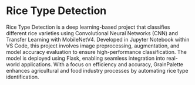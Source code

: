 # Rice Type Detection
Rice Type Detection is a deep learning-based project that classifies different rice varieties using Convolutional Neural Networks (CNN) and Transfer Learning with MobileNetV4. Developed in Jupyter Notebook within VS Code, this project involves image preprocessing, augmentation, and model accuracy evaluation to ensure high-performance classification. The model is deployed using Flask, enabling seamless integration into real-world applications. With a focus on efficiency and accuracy, GrainPalette enhances agricultural and food industry processes by automating rice type identification.
